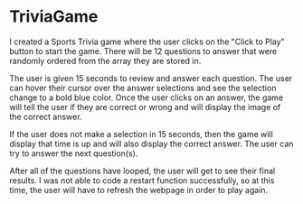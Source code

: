 # TriviaGame

I created a Sports Trivia game where the user clicks on the "Click to Play" button to start the game.  There will be 12 questions to answer that were randomly ordered from the array they are stored in.  

The user is given 15 seconds to review and answer each question.  The user can hover their cursor over the answer selections and see the selection change to a bold blue color.  Once the user clicks on an answer, the game will tell the user if they are correct or wrong and will display the image of the correct answer.

If the user does not make a selection in 15 seconds, then the game will display that time is up and will also display the correct answer.  The user can try to answer the next question(s).

After all of the questions have looped, the user will get to see their final results.  I was not able to code a restart function successfully, so at this time, the user will have to refresh the webpage in order to play again.
